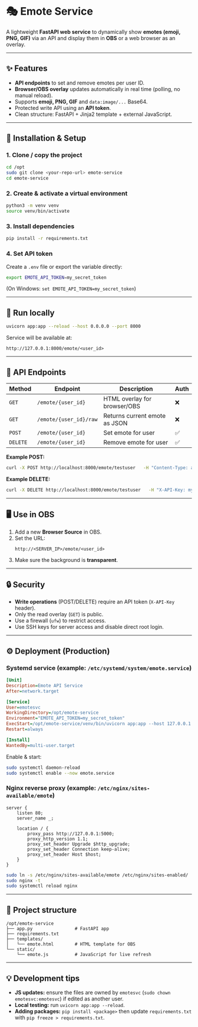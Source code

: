 # 🎭 Emote Service

A lightweight **FastAPI web service** to dynamically show **emotes (emoji, PNG, GIF)** via an API and display them in **OBS** or a web browser as an overlay.

---

## ✨ Features

- **API endpoints** to set and remove emotes per user ID.
- **Browser/OBS overlay** updates automatically in real time (polling, no manual reload).
- Supports **emoji, PNG, GIF** and `data:image/...` Base64.
- Protected write API using an **API token**.
- Clean structure: FastAPI + Jinja2 template + external JavaScript.

---

## 🚀 Installation & Setup

### 1. Clone / copy the project

```bash
cd /opt
sudo git clone <your-repo-url> emote-service
cd emote-service
```

### 2. Create & activate a virtual environment

```bash
python3 -m venv venv
source venv/bin/activate
```

### 3. Install dependencies

```bash
pip install -r requirements.txt
```

### 4. Set API token

Create a `.env` file or export the variable directly:

```bash
export EMOTE_API_TOKEN=my_secret_token
```

(On Windows: `set EMOTE_API_TOKEN=my_secret_token`)

---

## 🧩 Run locally

```bash
uvicorn app:app --reload --host 0.0.0.0 --port 8000
```

Service will be available at:

```
http://127.0.0.1:8000/emote/<user_id>
```

---

## 🧭 API Endpoints

| Method   | Endpoint                  | Description                              | Auth |
|----------|--------------------------|------------------------------------------|------|
| `GET`    | `/emote/{user_id}`        | HTML overlay for browser/OBS             | ❌    |
| `GET`    | `/emote/{user_id}/raw`    | Returns current emote as JSON            | ❌    |
| `POST`   | `/emote/{user_id}`        | Set emote for user                       | ✅    |
| `DELETE` | `/emote/{user_id}`        | Remove emote for user                    | ✅    |

**Example POST:**

```bash
curl -X POST http://localhost:8000/emote/testuser   -H "Content-Type: application/json"   -H "X-API-Key: my_secret_token"   -d '{"emote":"https://cdn.7tv.app/emote/01HV5N2ME00007838DQ0AM89KP/4x.gif"}'
```

**Example DELETE:**

```bash
curl -X DELETE http://localhost:8000/emote/testuser   -H "X-API-Key: my_secret_token"
```

---

## 🖥️ Use in OBS

1. Add a new **Browser Source** in OBS.
2. Set the URL:  
   ```
   http://<SERVER_IP>/emote/<user_id>
   ```
3. Make sure the background is **transparent**.

---

## 🔒 Security

- **Write operations** (POST/DELETE) require an API token (`X-API-Key` header).
- Only the read overlay (`GET`) is public.
- Use a firewall (`ufw`) to restrict access.
- Use SSH keys for server access and disable direct root login.

---

## ⚙️ Deployment (Production)

### Systemd service (example: `/etc/systemd/system/emote.service`)

```ini
[Unit]
Description=Emote API Service
After=network.target

[Service]
User=emotesvc
WorkingDirectory=/opt/emote-service
Environment="EMOTE_API_TOKEN=my_secret_token"
ExecStart=/opt/emote-service/venv/bin/uvicorn app:app --host 127.0.0.1 --port 5000
Restart=always

[Install]
WantedBy=multi-user.target
```

Enable & start:

```bash
sudo systemctl daemon-reload
sudo systemctl enable --now emote.service
```

### Nginx reverse proxy (example: `/etc/nginx/sites-available/emote`)

```nginx
server {
    listen 80;
    server_name _;

    location / {
        proxy_pass http://127.0.0.1:5000;
        proxy_http_version 1.1;
        proxy_set_header Upgrade $http_upgrade;
        proxy_set_header Connection keep-alive;
        proxy_set_header Host $host;
    }
}
```

```bash
sudo ln -s /etc/nginx/sites-available/emote /etc/nginx/sites-enabled/
sudo nginx -t
sudo systemctl reload nginx
```

---

## 📂 Project structure

```
/opt/emote-service
├── app.py                # FastAPI app
├── requirements.txt
├── templates/
│   └── emote.html        # HTML template for OBS
└── static/
    └── emote.js          # JavaScript for live refresh
```

---

## 💡 Development tips

- **JS updates:** ensure the files are owned by `emotesvc` (`sudo chown emotesvc:emotesvc`) if edited as another user.
- **Local testing:** run `uvicorn app:app --reload`.
- **Adding packages:** `pip install <package>` then update `requirements.txt` with `pip freeze > requirements.txt`.

